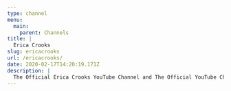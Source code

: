 ```yaml
---
type: channel
menu:
  main:
    parent: Channels
title: |
  Erica Crooks
slug: ericacrooks
url: /ericacrooks/
date: 2020-02-17T14:20:19.171Z
description: |
  The Official Erica Crooks YouTube Channel and The Official YouTube Channel for The Erica Crooks Show (aka The Eric Crooks Show From 1999 until 2016 , The Erica Crooks Show 2016 - Present).
---
```

